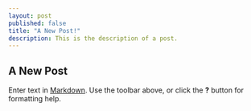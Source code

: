 ```yaml
---
layout: post
published: false
title: "A New Post!"
description: This is the description of a post.
---
```


## A New Post

Enter text in [Markdown](http://daringfireball.net/projects/markdown/). Use the toolbar above, or click the **?** button for formatting help.
